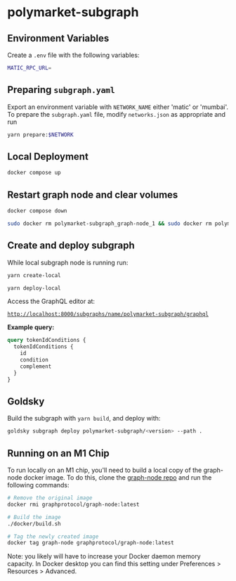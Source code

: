 # polymarket-subgraph

## Environment Variables

Create a `.env` file with the following variables:

```bash
MATIC_RPC_URL=
```

## Preparing `subgraph.yaml`

Export an environment variable with `NETWORK_NAME` either 'matic' or 'mumbai'.
To prepare the `subgraph.yaml` file, modify `networks.json` as appropriate and run

```bash
yarn prepare:$NETWORK
```

## Local Deployment

```bash
docker compose up
```

## Restart graph node and clear volumes

```bash
docker compose down
```

```bash
sudo docker rm polymarket-subgraph_graph-node_1 && sudo docker rm polymarket-subgraph_ipfs_1 && sudo docker rm polymarket-subgraph_postgres_1 && sudo docker rm polymarket-subgraph_ganache_1
```

## Create and deploy subgraph

While local subgraph node is running run:

```bash
yarn create-local
```

```bash
yarn deploy-local
```

Access the GraphQL editor at:

[`http://localhost:8000/subgraphs/name/polymarket-subgraph/graphql`](http://localhost:8000/subgraphs/name/polymarket-subgraph/graphql)

**Example query:**

```graphQL
query tokenIdConditions {
  tokenIdConditions {
    id
    condition
    complement
  }
}
```

## Goldsky

Build the subgraph with `yarn build`, and deploy with:

```bash
goldsky subgraph deploy polymarket-subgraph/<version> --path .
```

## Running on an M1 Chip

To run locally on an M1 chip, you'll need to build a local copy of the graph-node docker image. To do this, clone the [graph-node repo](https://github.com/graphprotocol/graph-node) and run the following commands:

```bash
# Remove the original image
docker rmi graphprotocol/graph-node:latest

# Build the image
./docker/build.sh

# Tag the newly created image
docker tag graph-node graphprotocol/graph-node:latest
```

Note: you likely will have to increase your Docker daemon memory capacity. In Docker desktop you can find this setting under Preferences > Resources > Advanced.
